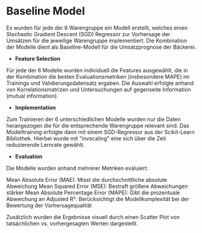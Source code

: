 # Baseline Model

Es wurden für jede der 6 Warengruppe ein Modell erstellt, welches einen Stochastic Gradient Descent (SGD) Regressor zur Vorhersage der Umsätzen für die jeweilige Warengruppe implementiert. Die Kombination der Modelle dient als Baseline-Modell für die Umsatzprognose der Bäckerei.


- **Feature Selection**

Für jede der 6 Modelle wurden individuell die Features ausgewählt, die in der Kombination die besten Evaluationsmetriken (insbesondere MAPE) im Trainings und Validierungsdatensatz ergaben. Die Auswahl erfolgte anhand von Korrelationsmatrizen und Untersuchungen auf gegenseite Information (mutual information).


- **Implementation**

Zum Trainieren der 6 unterschiedlichen Modelle wurden nur die Daten herangezogen die für die entsprechende Warengruppe relevant sind.
Das Modelltraining erfolgte dann mit einem SGD-Regressor aus der Scikit-Learn Bibliothek. Hierbei wurde mit "invscaling" eine sich über die Zeit reduzierende Lernrate gewählt. 

- **Evaluation**

Die Modelle wurden anhand mehrerer Metriken evaluiert:

Mean Absolute Error (MAE): Misst die durchschnittliche absolute Abweichung
Mean Squared Error (MSE): Bestraft größere Abweichungen stärker
Mean Absolute Percentage Error (MAPE): Gibt die prozentuale Abweichung an
Adjusted R²: Berücksichtigt die Modellkomplexität bei der Bewertung der Vorhersagequalität

Zusätzlich wurden die Ergebnisse visuell durch einen Scatter Plot von tatsächlichen vs. vorhergesagten Werten dargestellt.

